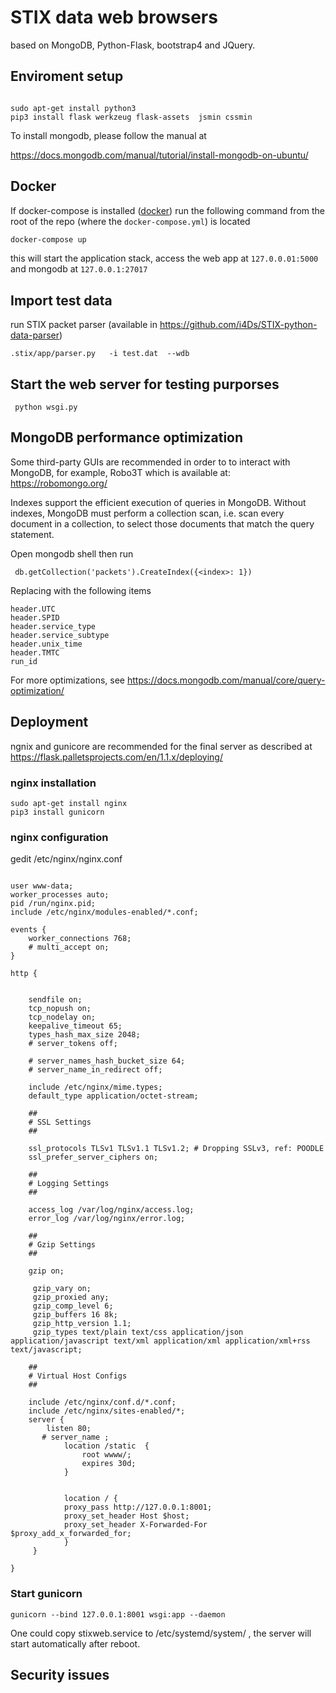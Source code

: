 # STIX  data web browsers 

based on MongoDB, Python-Flask, bootstrap4  and JQuery.



## Enviroment setup


```

sudo apt-get install python3
pip3 install flask werkzeug flask-assets  jsmin cssmin
```
To install mongodb, please follow the manual at 

 https://docs.mongodb.com/manual/tutorial/install-mongodb-on-ubuntu/
 

## Docker


If docker-compose is installed ([docker](https://docs.docker.com/install/)) run the following command from the root of the repo (where the `docker-compose.yml`) is located
```bash
docker-compose up
```
this will start the application stack, access the web app at  `127.0.0.01:5000` and mongodb at `127.0.0.1:27017`
 
 
##  Import test data

run STIX packet parser (available in https://github.com/i4Ds/STIX-python-data-parser)

```
.stix/app/parser.py   -i test.dat  --wdb
```


 
## Start the web server for testing purporses

```
 python wsgi.py
```


## MongoDB performance optimization


Some third-party GUIs are recommended in order to to interact with MongoDB,  for example, Robo3T which is available at:
https://robomongo.org/

Indexes support the efficient execution of queries in MongoDB. Without indexes, MongoDB must perform a collection scan, i.e. scan every document in a collection, to select those documents that match the query statement.

Open mongodb shell then run
```
 db.getCollection('packets').CreateIndex({<index>: 1})
```
Replacing <index> with the following items
```
header.UTC
header.SPID
header.service_type
header.service_subtype
header.unix_time
header.TMTC
run_id
```

 

For more optimizations, see https://docs.mongodb.com/manual/core/query-optimization/



## Deployment


ngnix and gunicore are recommended for the final server as described at 
https://flask.palletsprojects.com/en/1.1.x/deploying/

### nginx installation
```
sudo apt-get install nginx
pip3 install gunicorn
```

### nginx configuration
gedit /etc/nginx/nginx.conf

```

user www-data;
worker_processes auto;
pid /run/nginx.pid;
include /etc/nginx/modules-enabled/*.conf;

events {
	worker_connections 768;
	# multi_accept on;
}

http {


	sendfile on;
	tcp_nopush on;
	tcp_nodelay on;
	keepalive_timeout 65;
	types_hash_max_size 2048;
	# server_tokens off;

	# server_names_hash_bucket_size 64;
	# server_name_in_redirect off;

	include /etc/nginx/mime.types;
	default_type application/octet-stream;

	##
	# SSL Settings
	##

	ssl_protocols TLSv1 TLSv1.1 TLSv1.2; # Dropping SSLv3, ref: POODLE
	ssl_prefer_server_ciphers on;

	##
	# Logging Settings
	##

	access_log /var/log/nginx/access.log;
	error_log /var/log/nginx/error.log;

	##
	# Gzip Settings
	##

	gzip on;

	 gzip_vary on;
	 gzip_proxied any;
	 gzip_comp_level 6;
	 gzip_buffers 16 8k;
	 gzip_http_version 1.1;
	 gzip_types text/plain text/css application/json application/javascript text/xml application/xml application/xml+rss text/javascript;

	##
	# Virtual Host Configs
	##

	include /etc/nginx/conf.d/*.conf;
	include /etc/nginx/sites-enabled/*;
	server {
	    listen 80;
	   # server_name ; 
			location /static  {
			    root wwww/;
			    expires 30d;
			}


		    location / {
			proxy_pass http://127.0.0.1:8001; 
			proxy_set_header Host $host;
			proxy_set_header X-Forwarded-For $proxy_add_x_forwarded_for;
		    }
	 }

}
```


### Start gunicorn

```
gunicorn --bind 127.0.0.1:8001 wsgi:app --daemon
```
One could copy stixweb.service to /etc/systemd/system/ , the server will start automatically after reboot.

## Security issues




